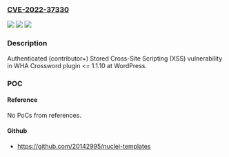 ### [CVE-2022-37330](https://cve.mitre.org/cgi-bin/cvename.cgi?name=CVE-2022-37330)
![](https://img.shields.io/static/v1?label=Product&message=WHA%20Crossword%20(WordPress%20plugin)&color=blue)
![](https://img.shields.io/static/v1?label=Version&message=%3C%3D%201.1.10%3C%3D%201.1.10%20&color=brighgreen)
![](https://img.shields.io/static/v1?label=Vulnerability&message=CWE-79%20Cross-site%20Scripting%20(XSS)&color=brighgreen)

### Description

Authenticated (contributor+) Stored Cross-Site Scripting (XSS) vulnerability in WHA Crossword plugin <= 1.1.10 at WordPress.

### POC

#### Reference
No PoCs from references.

#### Github
- https://github.com/20142995/nuclei-templates

